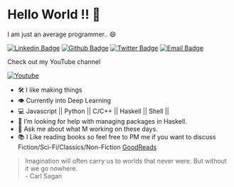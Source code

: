 # Hello World !! 👋

I am just an average programmer.. 😄

[![Linkedin Badge](https://img.shields.io/badge/-LinkedIn-blue?style=flat-square&logo=Linkedin&logoColor=white&link=https://www.linkedin.com/in/arjun-kashyap-099384116/)](https://www.linkedin.com/in/arjun-kashyap-099384116/)
[![Github Badge](https://img.shields.io/badge/-Github-000?style=flat-square&logo=Github&logoColor=white&link=https://github.com/bing101)](https://github.com/bing101/)
[![Twitter Badge](https://img.shields.io/badge/-Twitter-C13584?style=flat-square&labelColor=e3f5f4&logo=twitter&logoColor=blue&link=https://twitter.com/arjun_pahadii)](https://twitter.com/arjun_pahadii)
[![Email Badge](https://img.shields.io/badge/-Email-3ABFE6?style=flat-square&logo=minutemailer&logoColor=white&link=arj.kashyap123@gmail.com)](mailto:arj.kashyap123@gmail.com)


Check out my YouTube channel

<p align="left">
  <a href="https://www.youtube.com/channel/UC6I7BAVUrtQ5vVPue_Jhb-w"><img alt="Youtube" title="Youtube" src="https://img.shields.io/badge/-Subscribe-red?style=for-the-badge&logo=youtube&logoColor=white"/></a>

</p>

- 🛠️ I like making things
- 👁️ Currently into Deep Learning
- 💻 Javascript || Python || C/C++ || Haskell || Shell ||
- 🤔 I’m looking for help with managing packages in Haskell.
- 💬 Ask me about what M working on these days.
- 📚 I Like reading books so feel free to PM me if you want to discuss Fiction/Sci-Fi/Classics/Non-Fiction <a href="https://www.goodreads.com/user/show/23127994-arjun">GoodReads</a>


> Imagination will often carry us to worlds that never were. But without it we go nowhere. <br> - Carl Sagan
